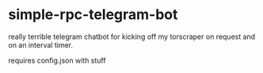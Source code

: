 # simple-rpc-telegram-bot

really terrible telegram chatbot for kicking off my torscraper on request and on an interval timer.

requires config.json with stuff
